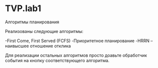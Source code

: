 TVP.lab1
========

Алгоритмы планирования

Реализованы следующие алгоритмы:

-First Come, First Served (FCFS)
-Приоритетное планирование
-HRRN – наивысшее отношение отклика

Для реализации остальных алгоритмов просто доавьте обработчик события на кнопку соответствующего алгоритма.
